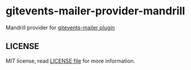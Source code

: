 gitevents-mailer-provider-mandrill
==================================

Mandrill provider for [gitevents-mailer plugin](https://github.com/GitEvents/gitevents-mailer)


## LICENSE

MIT license, read [LICENSE file](LICENSE) for more information.
